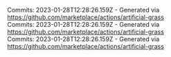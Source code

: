 Commits: 2023-01-28T12:28:26.159Z - Generated via https://github.com/marketplace/actions/artificial-grass
<br>
Commits: 2023-01-28T12:28:26.159Z - Generated via https://github.com/marketplace/actions/artificial-grass
<br>
Commits: 2023-01-28T12:28:26.159Z - Generated via https://github.com/marketplace/actions/artificial-grass
<br>
